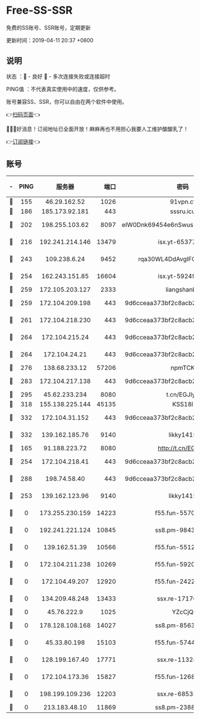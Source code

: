 # Free-SS-SSR

免费的SS账号、SSR账号，定期更新

更新时间：2019-04-11 20:37 +0800

## 说明

状态     ：🙂 - 良好 🙁 - 多次连接失败或连接超时

PING值   ：不代表真实使用中的速度，仅供参考。

账号兼容SS、SSR，你可以自由在两个软件中使用。

👉[扫码页面](https://liesauer.github.io/Free-SS-SSR/)👈

🎉🎉🎉好消息！订阅地址已全面开放！麻麻再也不用担心我要人工维护酸酸乳了！

👉[订阅链接](https://www.liesauer.net/yogurt/subscribe?ACCESS_TOKEN=DAYxR3mMaZAsaqUb)👈

## 账号

|-|PING|服务器|端口|密码|加密方式|区域|
|:----:|:----:|:-----:|-----:|:----:|:----:|:----:|
|🙂|155|46.29.162.52|1026|91vpn.cf|rc4-md5|RU|
|🙂|186|185.173.92.181|443|sssru.icu|rc4-md5|RU|
|🙂|202|198.255.103.62|8097|eIW0Dnk69454e6nSwuspv9DmS201tQ0D|aes-256-cfb|US|
|🙂|216|192.241.214.146|13479|isx.yt-65377565|aes-256-cfb|US|
|🙂|243|109.238.6.24|9452|rqa30WL4DdAvgIFG6Fs3znzTa|aes-256-cfb|FR|
|🙂|254|162.243.151.85|16604|isx.yt-59249698|aes-256-cfb|US|
|🙂|259|172.105.203.127|2333|liangshanbo|chacha20|JP|
|🙂|259|172.104.209.198|443|9d6cceaa373bf2c8acb22e60b6a58be6|aes-256-cfb|US|
|🙂|261|172.104.218.230|443|9d6cceaa373bf2c8acb22e60b6a58be6|aes-256-cfb|US|
|🙂|264|172.104.215.24|443|9d6cceaa373bf2c8acb22e60b6a58be6|aes-256-cfb|US|
|🙂|264|172.104.24.21|443|9d6cceaa373bf2c8acb22e60b6a58be6|aes-256-cfb|US|
|🙂|276|138.68.233.12|57206|npmTCK|rc4-md5|US|
|🙂|283|172.104.217.138|443|9d6cceaa373bf2c8acb22e60b6a58be6|aes-256-cfb|US|
|🙂|295|45.62.233.234|8080|t.cn/EGJIyrl|rc4-md5|CA|
|🙂|318|155.138.225.144|45135|KSS18l|rc4-md5|US|
|🙂|332|172.104.31.152|443|9d6cceaa373bf2c8acb22e60b6a58be6|aes-256-cfb|US|
|🙂|332|139.162.185.76|9140|likky1415|aes-256-cfb|DE|
|🙂|165|91.188.223.72|8080|http://t.cn/EGJIyrl|rc4-md5|RU|
|🙂|254|172.104.218.41|443|9d6cceaa373bf2c8acb22e60b6a58be6|aes-256-cfb|US|
|🙂|288|198.74.58.40|443|9d6cceaa373bf2c8acb22e60b6a58be6|aes-256-cfb|US|
|🙁|253|139.162.123.96|9140|likky1415|aes-256-cfb|JP|
|🙁|0|173.255.230.159|14223|f55.fun-55707067|aes-256-cfb|US|
|🙁|0|192.241.221.124|10845|ss8.pm-98432819|aes-256-cfb|US|
|🙁|0|139.162.51.39|10566|f55.fun-55124662|aes-256-cfb|SG|
|🙁|0|172.104.211.238|10269|f55.fun-59209585|aes-256-cfb|US|
|🙁|0|172.104.49.207|12920|f55.fun-24228907|aes-256-cfb|SG|
|🙁|0|134.209.48.248|13433|ssx.re-17176856|aes-256-cfb|US|
|🙁|0|45.76.222.9|1025|YZcCjQ|rc4-md5|JP|
|🙁|0|178.128.108.168|14027|ss8.pm-85636166|aes-256-cfb|SG|
|🙁|0|45.33.80.198|15103|f55.fun-57444781|aes-256-cfb|US|
|🙁|0|128.199.167.40|17771|ssx.re-11324880|aes-256-cfb|SG|
|🙁|0|172.104.173.36|15827|f55.fun-12684352|aes-256-cfb|SG|
|🙁|0|198.199.109.236|12203|ssx.re-68533755|aes-256-cfb|US|
|🙁|0|213.183.48.10|11869|ss8.pm-23880741|rc4-md5|RU|
